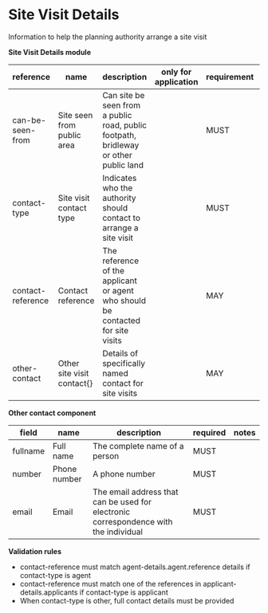 # Site Visit Details

Information to help the planning authority arrange a site visit

**Site Visit Details module**

| reference | name | description | only for application | requirement | notes |
| --- | --- | --- | --- | --- | --- |
| can-be-seen-from | Site seen from public area | Can site be seen from a public road, public footpath, bridleway or other public land |  | MUST |  |
| contact-type | Site visit contact type | Indicates who the authority should contact to arrange a site visit |  | MUST | Select from the **site-visit-contact-type** enum |
| contact-reference | Contact reference | The reference of the applicant or agent who should be contacted for site visits |  | MAY |  |
| other-contact | Other site visit contact{} | Details of specifically named contact for site visits |  | MAY | Rule: is a MUST if `contact-type` is `other` |


**Other contact component**

field | name | description | required | notes
-- | -- | -- | -- | --
fullname | Full name | The complete name of a person | MUST | 
number | Phone number | A phone number | MUST | 
email | Email | The email address that can be used for electronic correspondence with the individual | MUST | 

**Validation rules**

- contact-reference must match agent-details.agent.reference details if contact-type is agent
- contact-reference must match one of the references in applicant-details.applicants if contact-type is applicant
- When contact-type is other, full contact details must be provided